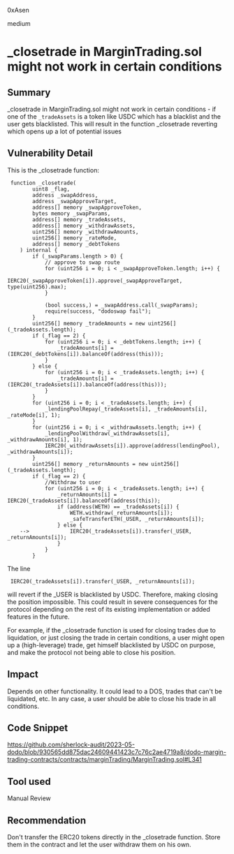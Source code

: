 0xAsen

medium

# _closetrade in MarginTrading.sol might not work in certain conditions

## Summary
_closetrade in MarginTrading.sol might not work in certain conditions - if one of the `_tradeAssets` is a token like USDC which has a blacklist and the user gets blacklisted. This will result in the function _closetrade reverting which opens up a lot of potential issues
## Vulnerability Detail
This is the _closetrade function:
```solidity
 function _closetrade(
        uint8 _flag,
        address _swapAddress,
        address _swapApproveTarget,
        address[] memory _swapApproveToken,
        bytes memory _swapParams,
        address[] memory _tradeAssets,
        address[] memory _withdrawAssets,
        uint256[] memory _withdrawAmounts,
        uint256[] memory _rateMode,
        address[] memory _debtTokens
    ) internal {
        if (_swapParams.length > 0) {
            // approve to swap route
            for (uint256 i = 0; i < _swapApproveToken.length; i++) {
                IERC20(_swapApproveToken[i]).approve(_swapApproveTarget, type(uint256).max);
            }

            (bool success,) = _swapAddress.call(_swapParams);
            require(success, "dodoswap fail");
        }
        uint256[] memory _tradeAmounts = new uint256[](_tradeAssets.length);
        if (_flag == 2) {
            for (uint256 i = 0; i < _debtTokens.length; i++) {
                _tradeAmounts[i] = (IERC20(_debtTokens[i]).balanceOf(address(this)));
            }
        } else {
            for (uint256 i = 0; i < _tradeAssets.length; i++) {
                _tradeAmounts[i] = (IERC20(_tradeAssets[i]).balanceOf(address(this)));
            }
        }
        for (uint256 i = 0; i < _tradeAssets.length; i++) {
            _lendingPoolRepay(_tradeAssets[i], _tradeAmounts[i], _rateMode[i], 1);
        }
        for (uint256 i = 0; i < _withdrawAssets.length; i++) {
            _lendingPoolWithdraw(_withdrawAssets[i], _withdrawAmounts[i], 1);
            IERC20(_withdrawAssets[i]).approve(address(lendingPool), _withdrawAmounts[i]);
        }
        uint256[] memory _returnAmounts = new uint256[](_tradeAssets.length);
        if (_flag == 2) {
            //Withdraw to user
            for (uint256 i = 0; i < _tradeAssets.length; i++) {
                _returnAmounts[i] = IERC20(_tradeAssets[i]).balanceOf(address(this));
                if (address(WETH) == _tradeAssets[i]) {
                    WETH.withdraw(_returnAmounts[i]);
                    _safeTransferETH(_USER, _returnAmounts[i]);
                } else {
    -->             IERC20(_tradeAssets[i]).transfer(_USER, _returnAmounts[i]);
                }
            }
        }
``` 
The line 
```solidity
 IERC20(_tradeAssets[i]).transfer(_USER, _returnAmounts[i]);
``` 
will revert if the _USER is blacklisted by USDC. Therefore, making closing the position impossible. 
This could result in severe consequences for the protocol depending on the rest of its existing implementation or added features in the future. 

For example, if the _closetrade function is used for closing trades due to liquidation, or just closing the trade in certain conditions, a user might open up a (high-leverage) trade, get himself blacklisted by USDC on purpose, and make the protocol not being able to close his position. 
## Impact
Depends on other functionality. It could lead to a DOS, trades that can't be liquidated, etc. 
In any case, a user should be able to close his trade in all conditions. 
## Code Snippet
https://github.com/sherlock-audit/2023-05-dodo/blob/930565dd875dac24609441423c7c76c2ae4719a8/dodo-margin-trading-contracts/contracts/marginTrading/MarginTrading.sol#L341
## Tool used

Manual Review

## Recommendation
Don't transfer the ERC20 tokens directly in the _closetrade function. Store them in the contract and let the user withdraw them on his own. 